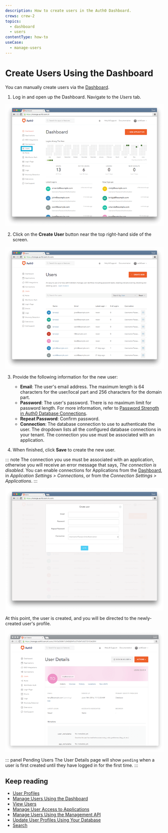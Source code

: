 ```yaml
---
description: How to create users in the Auth0 Dashboard.
crews: crew-2
topics:
  - dashboard
  - users
contentType: how-to
useCase:
  - manage-users
---
```


# Create Users Using the Dashboard

You can manually create users via the [Dashboard](${manage_url}).

1. Log in and open up the Dashboard. Navigate to the _Users_ tab.

![](/media/articles/users/dashboard.png)

2. Click on the __Create User__ button near the top right-hand side of the screen.

![](/media/articles/users/users-tab.png)

3. Provide the following information for the new user:
    * **Email**: The user's email address. The maximum length is 64 characters for the user/local part and 256 characters for the domain part.
    * **Password**: The user's password. There is no maximum limit for password length. For more information, refer to [Password Strength in Auth0 Database Connections](/connections/database/password-strength). 
    * **Repeat Password**: Confirm password.
    * **Connection**: The database connection to use to authenticate the user. The dropdown lists all the configured database connections in your tenant. The connection you use must be associated with an application. 

4. When finished, click __Save__ to create the new user.

::: note
The connection you use must be associated with an application, otherwise you will receive an error message that says, <em>The connection is disabled</em>. You can enable connections for Applications from the <a href="${manage_url}">Dashboard</a>, in <em> Application Settings > Connections</em>, or from the <em>Connection Settings > Applications</em>.
:::

![](/media/articles/users/create-user.png)

At this point, the user is created, and you will be directed to the newly-created user's profile.

![](/media/articles/users/user-profile.png)

::: panel Pending Users
The User Details page will show `pending` when a user is first created until they have logged in for the first time.
:::

## Keep reading

* [User Profiles](/user-profile/overview-user-profile)
* [Manage Users Using the Dashboard](/user-profile/manage-users-using-the-dashboard)
* [View Users](/user-profile/view-users)
* [Manage User Access to Applications](/user-profile/manage-user-access-to-applications)
* [Manage Users Using the Management API](/user-profile/manage-users-using-the-management-api)
* [Update User Profiles Using Your Database](/user-profile/update-user-profiles-using-your-database)
* [Search](/users/search/v3)
